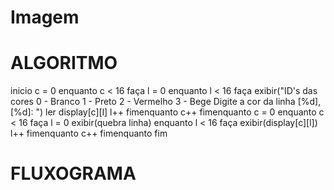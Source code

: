 # Imagem

# ALGORITMO

inicio
	c = 0
	enquanto c < 16 faça
	l = 0
	enquanto l < 16 faça
	exibir("ID's das cores 0 - Branco 1 - Preto 2 - Vermelho 3 - Bege Digite a cor da linha [%d],[%d]: ")
	ler display[c][l]
	l++
	fimenquanto
	c++
	fimenquanto
	c = 0
	enquanto c < 16 faça
	l = 0
	exibir(quebra linha)
	enquanto l < 16 faça
	exibir(display[c][l])
	l++
	fimenquanto
	c++
	fimenquanto
fim

# FLUXOGRAMA

